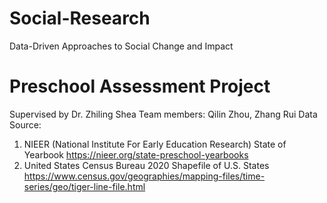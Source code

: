 # Social-Research
Data-Driven Approaches to Social Change and Impact

# Preschool Assessment Project
Supervised by Dr. Zhiling Shea
Team members: Qilin Zhou, Zhang Rui
Data Source: 
1. NIEER (National Institute For Early Education Research) State of Yearbook
   https://nieer.org/state-preschool-yearbooks
2. United States Census Bureau 2020 Shapefile of U.S. States
   https://www.census.gov/geographies/mapping-files/time-series/geo/tiger-line-file.html



